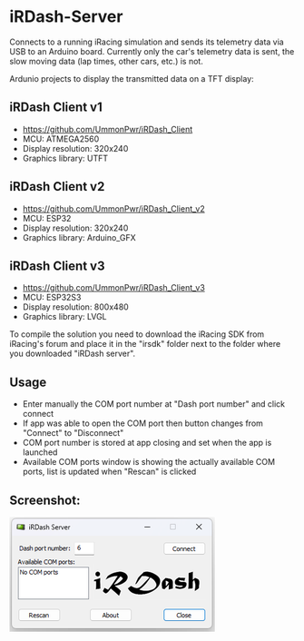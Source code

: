 # iRDash-Server
Connects to a running iRacing simulation and sends its telemetry data via USB to an Arduino board.
Currently only the car's telemetry data is sent, the slow moving data (lap times, other cars, etc.) is not.

Ardunio projects to display the transmitted data on a TFT display:
## iRDash Client v1
- https://github.com/UmmonPwr/iRDash_Client
- MCU: ATMEGA2560
- Display resolution: 320x240
- Graphics library: UTFT

## iRDash Client v2
- https://github.com/UmmonPwr/iRDash_Client_v2
- MCU: ESP32
- Display resolution: 320x240
- Graphics library: Arduino_GFX

## iRDash Client v3
- https://github.com/UmmonPwr/iRDash_Client_v3
- MCU: ESP32S3
- Display resolution: 800x480
- Graphics library: LVGL

To compile the solution you need to download the iRacing SDK from iRacing's forum and place it in the "irsdk" folder next to the folder where you downloaded "iRDash server".

## Usage
- Enter manually the COM port number at "Dash port number" and click connect
- If app was able to open the COM port then button changes from "Connect" to "Disconnect"
- COM port number is stored at app closing and set when the app is launched
- Available COM ports window is showing the actually available COM ports, list is updated when "Rescan" is clicked

## Screenshot:
<img src="images/screenshot.png">